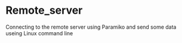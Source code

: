 # Remote_server
Connecting to the remote server using Paramiko and send some data useing Linux command line

